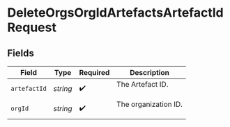 # DeleteOrgsOrgIdArtefactsArtefactIdRequest


## Fields

| Field                  | Type                   | Required               | Description            |
| ---------------------- | ---------------------- | ---------------------- | ---------------------- |
| `artefactId`           | *string*               | :heavy_check_mark:     | The Artefact ID.<br/><br/> |
| `orgId`                | *string*               | :heavy_check_mark:     | The organization ID.<br/><br/> |